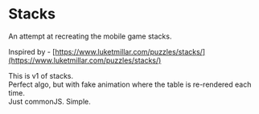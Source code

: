 # Stacks
An attempt at recreating the mobile game stacks. 

Inspired by - [https://www.luketmillar.com/puzzles/stacks/](https://www.luketmillar.com/puzzles/stacks/)

This is v1 of stacks.  
Perfect algo, but with fake animation where the table is re-rendered each time.  
Just commonJS. Simple.  
